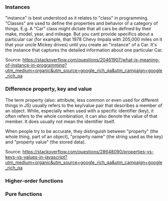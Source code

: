 ### Instances
"instance" is best understood as it relates to "class" in programming. "Classes" are used to define the properties and behavior of a category of things. E.g. A "Car" class might dictate that all cars be defined by their make, model, year, and mileage.
But you cant provide specifics about a particular car (for example, that 1978 Chevy Impala with 205,000 miles on it that your uncle Mickey drives) until you create an "instance" of a Car. It's the instance that captures the detailed information about one particular Car.

Source: https://stackoverflow.com/questions/20461907/what-is-meaning-of-instance-in-programming?utm_medium=organic&utm_source=google_rich_qa&utm_campaign=google_rich_qa


### Difference property, key and value
The term property (also: attribute, less common or even used for different things in JS) usually refers to the key/value pair that describes a member of an object. While, especially when used with a specific identifier (key), it often refers to the whole combination, it can also denote the value of that member. It does usually not mean the identifier itself.

When people try to be accurate, they distinguish between "property" (the whole thing, part of an object), "property name" (the string used as the key) and "property value" (the stored data).

Source: https://stackoverflow.com/questions/28648090/properties-vs-keys-vs-values-in-javascript?utm_medium=organic&utm_source=google_rich_qa&utm_campaign=google_rich_qa

### Higher-order functions

### Pure functions



